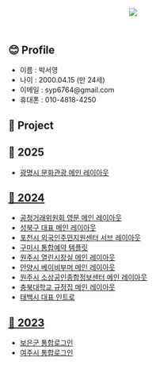 <!-- ## Hi there 👋 -->

<!--
**syp6764/syp6764** is a ✨ _special_ ✨ repository because its `README.md` (this file) appears on your GitHub profile.

Here are some ideas to get you started:

- 🔭 I’m currently working on ...
- 🌱 I’m currently learning ...
- 👯 I’m looking to collaborate on ...
- 🤔 I’m looking for help with ...
- 💬 Ask me about ...
- 📫 How to reach me: ...
- 😄 Pronouns: ...
- ⚡ Fun fact: ...
-->

<header>
  <img src="https://capsule-render.vercel.app/api?type=waving&color=0:ffb4d4,100:96d6ff&height=200&section=header&text=seoyoung's&fontSize=50&fontColor=fff&fontAlign=25&fontAlignY=40" />
</header>

<section>
  <h1>😊 Profile</h3>
  <ul>
    <li>이름 : 박서영</li>
    <li>나이 : 2000.04.15 (만 24세)</li>
    <li>이메일 : syp6764@gmail.com</li>
    <li>휴대폰 : 010-4818-4250</li>
  </ul>
</section>

<section>
  <h1>📁 Project</h3>
  <h2>📅 2025</h4>
  <ul>
    <li><a href="">광명시 문화관광 메인 레이아웃</li>
  </ul>
  <h2>📅 2024</h4>
  <ul>
    <li><a href="">공정거래위원회 영문 메인 레이아웃</li>
    <li><a href="">성북구 대표 메인 레이아웃</li>
    <li><a href="">포천시 외국인주민지원센터 서브 레이아웃</li>
    <li><a href="">구미시 통합예약 템플릿</li>
    <li><a href="">원주시 열린시장실 메인 레이아웃</li>
    <li><a href="https://syp6764.github.io/project/anyang/site/anyang5060/main.html">안양시 베이비부머 메인 레이아웃</li>
    <li><a href="https://syp6764.github.io/project/wj_sbinfo/site/sbinfo/main.html">원주시 소상공인종합정보센터 메인 레이아웃</li>
    <li><a href="https://syp6764.github.io/project/cbnu/site/law/main.html">충북대학교 규정집 메인 레이아웃</li>
    <li><a href="">태백시 대표 인트로</li>
  </ul>
  <h2>📅 2023</h4>
  <ul>
    <li><a href="">보은군 통합로그인</li>
    <li><a href="">여주시 통합로그인</li>
  </ul>
</section>

<footer>

</footer>

